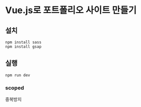 # Vue.js로 포트폴리오 사이트 만들기

## 설치

```
npm install sass
npm install gsap
```

## 실행

```
npm run dev
```

### scoped

중복방지

